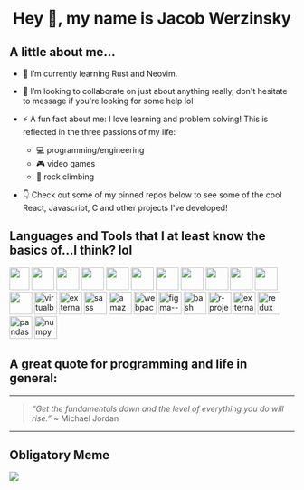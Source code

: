 <h1 align="center">Hey 👋, my name is Jacob Werzinsky</h1>

<h2>A little about me...</h2>

<p>
  
- 🌱 I’m currently learning Rust and Neovim.
  
- 👯 I’m looking to collaborate on just about anything really, don't hesitate to message if you're looking for some help lol

- ⚡ A fun fact about me:  I love learning and problem solving! This is reflected in the three passions of my life:
  - 💻 programming/engineering
  - 🎮 video games
  - 🧗 rock climbing

- 👇 Check out some of my pinned repos below  to see some of the cool React, Javascript, C and other projects I've developed!
</p>

<h2>Languages and Tools that I at least know the basics of...I think? lol</h2>

<p align="left">
<img width=35 height="40" src="https://img.icons8.com/color/30/000000/javascript.png"/>
<img width="40" height="40" src="https://img.icons8.com/color/30/000000/c-programming.png"/>
<img width="40" height="40" src="https://img.icons8.com/color/30/000000/python.png"/>
<img width="40" height="40" src="https://img.icons8.com/color/30/000000/html-5.png"/>
<img width="40" height="40" src="https://img.icons8.com/color/30/000000/css3.png"/>
<img width="40" height="40" src="https://img.icons8.com/color/30/000000/nodejs.png"/>
<img width="40" height="40" src="https://img.icons8.com/plasticine/30/000000/react.png"/>
<img width="40" height="40" src="https://img.icons8.com/color/30/000000/git.png"/>
<img width="40" height="40" src="https://img.icons8.com/fluent/30/000000/visual-studio-code-2019.png"/>
<img width="40" height="40" src="https://img.icons8.com/nolan/30/heroku.png"/>
<img width="40" height="40" src="https://img.icons8.com/color/30/000000/firebase.png"/>
<img width="40" height="40" src="https://img.icons8.com/color/30/000000/linux.png"/>
<img width="40" height="40" src="https://img.icons8.com/color/48/virtualbox.png" alt="virtualbox"/>
<img width="40" height="40" src="https://img.icons8.com/external-tal-revivo-shadow-tal-revivo/24/external-mongodb-a-cross-platform-document-oriented-database-program-logo-shadow-tal-revivo.png" alt="external-mongodb-a-cross-platform-document-oriented-database-program-logo-shadow-tal-revivo"/>
<img width="40" height="40" src="https://img.icons8.com/ios/50/sass.png" alt="sass"/>
<img width="40" height="40" src="https://img.icons8.com/color/48/amazon-s3.png" alt="amazon-s3"/>
<img width="40" height="40" src="https://img.icons8.com/color/48/webpack.png" alt="webpack"/>
<img width="40" height="40" src="https://img.icons8.com/color/48/figma--v1.png" alt="figma--v1"/>
<img width="40" height="40" src="https://img.icons8.com/plasticine/100/bash.png" alt="bash"/>
<img width="40" height="40" src="https://img.icons8.com/fluency/48/r-project.png" alt="r-project"/>
<img width="40" height="40" src="https://img.icons8.com/external-tal-revivo-color-tal-revivo/24/external-cmake-a-cross-platform-free-and-open-source-software-tool-logo-color-tal-revivo.png" alt="external-cmake-a-cross-platform-free-and-open-source-software-tool-logo-color-tal-revivo"/>
<img width="40" height="40" src="https://img.icons8.com/ios/50/redux.png" alt="redux"/>
<img width="40" height="40" src="https://img.icons8.com/color/48/pandas.png" alt="pandas"/>
<img width="40" height="40" src="https://img.icons8.com/color/48/numpy.png" alt="numpy"/>

<h2>A great quote for programming and life in general:</h2>

---
> *“Get the fundamentals down and the level of everything you do will rise.”* ~ Michael Jordan
---

<h2>Obligatory Meme</h2>

<img src="https://media.giphy.com/media/WoXy2vF5z2l78soBV3/giphy.gif"></img>
